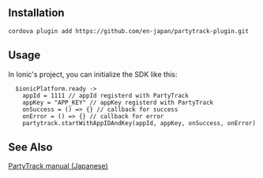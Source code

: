 ## Installation
```
cordova plugin add https://github.com/en-japan/partytrack-plugin.git
```

## Usage
In Ionic's project, you can initialize the SDK like this:


```
  $ionicPlatform.ready ->
	appId = 1111 // appId registerd with PartyTrack
	appKey = "APP_KEY" // appKey registerd with PartyTrack
	onSuccess = () => {} // callback for success
	onError = () => {} // callback for error
    partytrack.startWithAppIDAndKey(appId, appKey, onSuccess, onError)
```

## See Also
[PartyTrack manual (Japanese)](https://cdn-assets-hall-com.s3.amazonaws.com/production/private/halls/543237e0e8c8152e7f0000ca/user_uploaded_files/PartyTrack_iOS_SDK_Guide_ja.pdf?AWSAccessKeyId=17VVCSSS3H6YGDY9H3G2&Expires=1444206087&Signature=MGWRNFv82BJDyeUyRGrkm3Gckhs%3D&response-content-type=application%2Fpdf)